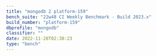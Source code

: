 ```yaml
---
title: "mongodb 2 platform-159"
bench_suite: "22w48 CI Weekly Benchmark - Build 2023.x"
build_number: "platform-159"
dbprofile: "mongodb"
classifier: ""
date: 2022-11-28T02:38:23
type: "bench"
---
```

